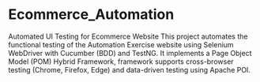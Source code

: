 # Ecommerce_Automation
Automated UI Testing for Ecommerce Website This project automates the functional testing of the Automation Exercise website using Selenium WebDriver with Cucumber (BDD) and TestNG. It implements a Page Object Model (POM) Hybrid Framework, framework supports cross-browser testing (Chrome, Firefox, Edge) and data-driven testing using Apache POI.

